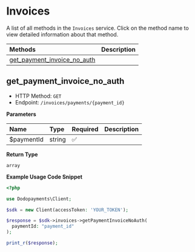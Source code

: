 # Invoices

A list of all methods in the `Invoices` service. Click on the method name to view detailed information about that method.

| Methods | Description |
| :------ | :---------- |
|[get_payment_invoice_no_auth](#get_payment_invoice_no_auth)|  |

## get_payment_invoice_no_auth


- HTTP Method: `GET`
- Endpoint: `/invoices/payments/{payment_id}`

**Parameters**

| Name    | Type| Required | Description |
| :-------- | :----------| :----------| :----------|
| $paymentId | string | ✅ |  |

**Return Type**

`array`

**Example Usage Code Snippet**
```php
<?php

use Dodopayments\Client;

$sdk = new Client(accessToken: 'YOUR_TOKEN');

$response = $sdk->invoices->getPaymentInvoiceNoAuth(
  paymentId: "payment_id"
);

print_r($response);
```




<!-- This file was generated by liblab | https://liblab.com/ -->
